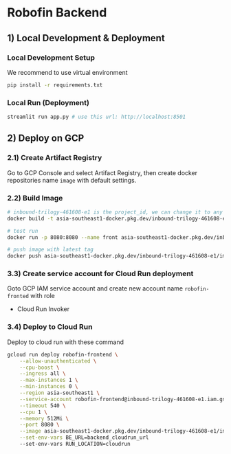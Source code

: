 # Robofin Backend

## 1) Local Development & Deployment

### Local Development Setup
We recommend to use virtual environment
```bash
pip install -r requirements.txt
```

### Local Run (Deployment)
```bash
streamlit run app.py # use this url: http://localhost:8501
```

## 2) Deploy on GCP

### 2.1) Create Artifact Registry
Go to GCP Console and select Artifact Registry, then create docker repositories name `image` with default settings.

### 2.2) Build Image
```bash
# inbound-trilogy-461608-e1 is the project_id, we can change it to any project_id
docker build -t asia-southeast1-docker.pkg.dev/inbound-trilogy-461608-e1/image/robofin-frontend:latest -f ./Dockerfile .

# test run
docker run -p 8080:8080 --name front asia-southeast1-docker.pkg.dev/inbound-trilogy-461608-e1/image/robofin-frontend:latest

# push image with latest tag
docker push asia-southeast1-docker.pkg.dev/inbound-trilogy-461608-e1/image/robofin-frontend:latest
```

### 3.3) Create service account for Cloud Run deployment
Goto GCP IAM service account and create new account name `robofin-fronted` with role
- Cloud Run Invoker

### 3.4) Deploy to Cloud Run
Deploy to cloud run with these command
```bash
gcloud run deploy robofin-frontend \
    --allow-unauthenticated \
    --cpu-boost \
    --ingress all \
    --max-instances 1 \
    --min-instances 0 \
    --region asia-southeast1 \
    --service-account robofin-frontend@inbound-trilogy-461608-e1.iam.gserviceaccount.com \
    --timeout 540 \
    --cpu 1 \
    --memory 512Mi \
    --port 8080 \
    --image asia-southeast1-docker.pkg.dev/inbound-trilogy-461608-e1/image/robofin-frontend:latest \
    --set-env-vars BE_URL=backend_cloudrun_url
    --set-env-vars RUN_LOCATION=cloudrun
```